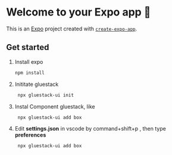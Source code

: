# Welcome to your Expo app 👋

This is an [Expo](https://expo.dev) project created with [`create-expo-app`](https://www.npmjs.com/package/create-expo-app).

## Get started

1. Install expo

   ```bash
   npm install
   ```

2. Inititate gluestack

   ```bash
    npx gluestack-ui init
   ```
2. Instal Component gluestack, like 

   ```bash
    npx gluestack-ui add box
   ```
2. Edit **settings.json** in vscode by command+shift+p , then type **preferences**

   ```bash
    npx gluestack-ui add box
   ```
